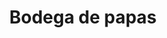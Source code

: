 ---
title: "Bodega de papas"
url: /toluca-de-lerdo/bodega-de-papas-calle-paseo-del-abasto-2/
shop: frutería
---
